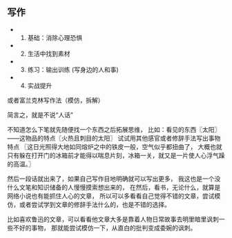 ## 写作

- 1. 基础：消除心理恐惧
- 2. 生活中找到素材
- 3. 练习：输出训练 (写身边的人和事)
- 4. 实战提升

或者富兰克林写作法（模仿，拆解）

简言之，就是不说“人话”


不知道怎么下笔就先随便找一个东西之后拓展思维，
比如：看见的东西〖太阳〗——这物品的特点〖火热且刺目的太阳〗
试试用其他感官或者修辞手法写出事物特点
〖这日光照得大地如同熔炉之中的铁皮一般，空气似乎都扭曲了，
大概也就只有躲在打开门的冰箱前才能得以喘息片刻，冰箱一关，就又是一片使人心浮气躁的高温。〗

然后一段话就出来了，如果自己写作目地明确就可以写出更多，
我这也是一个没什么文笔和知识储备的人慢慢摸索想出来的，
在然后，看书，无论什么，就算是网络小说也有能抓住人心的文章，
所以可以多看看自己觉得不错的文章，尝试模仿，或者尝试学到文章的修辞手法什么的，也是不错的选择。

比如喜欢鲁迅的文章，可以看看他文章大多是靠着人物日常故事去明里暗里讽刺一些不好的事物，
那就能尝试模仿一下，从直白的批判变成委婉的讽刺。

